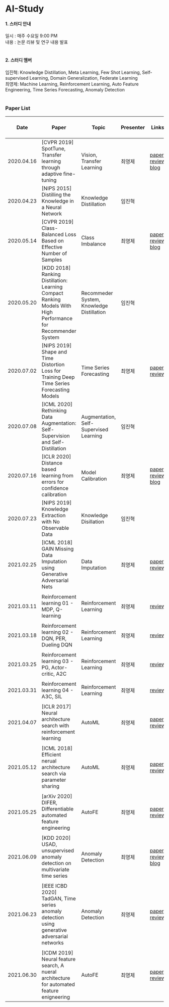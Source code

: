 # AI-Study

#### 1. 스터디 안내  
일시 : 매주 수요일 9:00 PM  
내용 : 논문 리뷰 및 연구 내용 발표
</br></br>
#### 2. 스터디 멤버  
임진혁: Knowledge Distillation, Meta Learning, Few Shot Learning, Self-supervised Learning, Domain Generalization, Federate Learning  
최영제: Machine Learning, Reinforcement Learning, Auto Feature Engineering, Time Series Forecasting, Anomaly Detection
</br></br>
### Paper List  

Date | Paper | Topic | Presenter | Links | Needs futher modification
---- | ---- | ---- | ---- | ---- | ----
2020.04.16 | [CVPR 2019] SpotTune, Transfer learning through adaptive fine-tuning | Vision, Transfer Learning | 최영제 | [paper](https://arxiv.org/pdf/1811.08737.pdf)</br>[review](https://github.com/yjchoi-95/AI-Study/blob/main/Transfer%20learning/%5BCVPR%202019%5D%20SpotTune%2C%20Transfer%20learning%20through%20adaptive%20fine-tuning.pdf)</br>[blog](https://yjchoi-95.gitbook.io/paper-review/spottune-transfer-learning-through-adaptive-fine-tuning-cvpr-2019)| X
2020.04.23 | [NIPS 2015] Distilling the Knowledge in a Neural Network | Knowledge Distillation | 임진혁 |  | O
2020.05.14 | [CVPR 2019] Class-Balanced Loss Based on Effective Number of Samples | Class Imbalance | 최영제 | [paper](https://openaccess.thecvf.com/content_CVPR_2019/papers/Cui_Class-Balanced_Loss_Based_on_Effective_Number_of_Samples_CVPR_2019_paper.pdf)</br>[review](https://github.com/yjchoi-95/AI-Study/blob/main/Class%20imbalance/%5BCVPR%202019%5D%20Class-Balanced%20Loss%20Based%20on%20Effective%20Number%20of%20Samples.pdf)</br>[blog](https://yjchoi-95.gitbook.io/paper-review/cvpr-2019-class-balanced-loss-based-on-effective-number-of-samples) | X
2020.05.20 | [KDD 2018] Ranking Distillation: Learning Compact Ranking Models With High Performance for Recommender System | Recommeder System, Knowledge Distillation | 임진혁 |  | O 
2020.07.02 | [NIPS 2019] Shape and Time Distortion Loss for Training Deep Time Series Forecasting Models | Time Series Forecasting | 최영제 | [paper](https://arxiv.org/pdf/1909.09020.pdf)</br>[review](https://github.com/yjchoi-95/AI-Study/blob/main/Time%20series/%5BNIPS%202019%5D%20Shape%20and%20Time%20Distortion%20Loss%20for%20Training%20Deep%20Time%20Series%20Forecasting%20Models.pdf) | X
2020.07.08 | [ICML 2020] Rethinking Data Augmentation: Self-Supervision and Self-Distillation | Augmentation, Self-Supervised Learning | 임진혁 |  | O 
2020.07.16 | [ICLR 2020] Distance based learning from errors for confidence calibration | Model Calibration | 최영제 | [paper](https://arxiv.org/pdf/1912.01730.pdf)</br>[review](https://github.com/yjchoi-95/AI-Study/blob/main/Calibration-Distance%20based%20learning/%5BICLR%202020%5D%20Distance%20based%20learning%20from%20errors%20for%20confidence%20calibration.pdf)</br>[blog](https://yjchoi-95.gitbook.io/paper-review/iclr-2020-distance-based-learning-from-errors-for-confidence-calibration) | O
2020.07.23 | [NIPS 2019] Knowledge Extraction with No Observable Data | Knowledge Disillation | 임진혁 |  | O  
2021.02.25 | [ICML 2018] GAIN Missing Data Imputation using Generative Adversarial Nets | Data Imputation | 최영제 | [paper](https://arxiv.org/pdf/1806.02920.pdf)</br>[review](https://github.com/yjchoi-95/AI-Study/blob/main/Data%20imputation/%5BICML%202018%5D%20GAIN%20Missing%20Data%20Imputation%20using%20Generative%20Adversarial%20Nets.pdf) | X
 |  |  |  |  |  
2021.03.11 | Reinforcement learning 01 - MDP, Q-learning | Reinforcement Learning | 최영제 | [review](https://github.com/yjchoi-95/AI-Study/blob/main/Reinforcement%20learning/Reinforcement%20learning%2001%20-%20MDP%2C%20Q-learning.pdf) | O
 |  |  |  |  |  
2021.03.18 | Reinforcement learning 02 - DQN, PER, Dueling DQN | Reinforcement Learning | 최영제 | [review](https://github.com/yjchoi-95/AI-Study/blob/main/Reinforcement%20learning/Reinforcement%20learning%2002%20-%20DQN%2C%20PER%2C%20Dueling%20DQN.pdf) | O
 |  |  |  |  |  
2021.03.25 | Reinforcement learning 03 - PG, Actor-critic, A2C | Reinforcement Learning | 최영제 | [review](https://github.com/yjchoi-95/AI-Study/blob/main/Reinforcement%20learning/Reinforcement%20learning%2003%20-%20PG%2C%20Actor-critic%2C%20A2C.pdf) | O
 |  |  |  |  |  
2021.03.31 | Reinforcement learning 04 - A3C, SIL | Reinforcement Learning | 최영제 | [review](https://github.com/yjchoi-95/AI-Study/blob/main/Reinforcement%20learning/Reinforcement%20learning%2004%20-%20A3C%2C%20SIL.pdf) | O
 |  |  |  |  |  
2021.04.07 | [ICLR 2017] Neural architecture search with reinforcement learning | AutoML | 최영제 | [paper](https://arxiv.org/pdf/1611.01578.pdf)</br>[review](https://github.com/yjchoi-95/AI-Study/blob/main/Auto%20ML/%5BICLR%202017%5D%20Neural%20architecture%20search%20with%20reinforcement%20learning.pdf) | X
 |  |  |  |  |  
2021.05.12 | [ICML 2018] Efficient nerual architecture search via parameter sharing | AutoML | 최영제 | [paper](https://arxiv.org/pdf/1802.03268.pdf)</br>[review](https://github.com/yjchoi-95/AI-Study/blob/main/Auto%20ML/%5BICML%202018%5D%20Efficient%20nerual%20architecture%20search%20via%20parameter%20sharing.pdf) | X
 |  |  |  |  |  
2021.05.25 | [arXiv 2020] DIFER, Differentiable automated feature engineering | AutoFE | 최영제 | [paper](https://arxiv.org/pdf/2010.08784.pdf)</br>[review](https://github.com/yjchoi-95/AI-Study/blob/main/Auto%20FE/%5BarXiv%202020%5D%20DIFER%2C%20Differentiable%20automated%20feature%20engineering.pdf) | X
 |  |  |  |  |  
2021.06.09 | [KDD 2020] USAD, unsupervised anomaly detection on multivariate time series | Anomaly Detection | 최영제 | [paper](https://dl.acm.org/doi/pdf/10.1145/3394486.3403392)</br>[review](https://github.com/yjchoi-95/AI-Study/blob/main/Anomaly%20Detection/%5BKDD%202020%5D%20USAD%2C%20unsupervised%20anomaly%20detection%20on%20multivariate%20time%20series.pdf)</br>[blog](https://yjchoi-95.gitbook.io/paper-review/kdd-2020-usad-unsupervised-anomaly-detection-on-multivariate-time-series) | X
 |  |  |  |  |  
2021.06.23 | [IEEE ICBD 2020] TadGAN, Time series anomaly detection using generative adversarial networks | Anomaly Detection | 최영제 | [paper](https://arxiv.org/pdf/2009.07769.pdf)</br>[review](https://github.com/yjchoi-95/AI-Study/blob/main/Anomaly%20Detection/%5BIEEE%20ICBD%202020%5D%20TadGAN%2C%20Time%20series%20anomaly%20detection%20using%20generative%20adversarial%20networks.pdf) | X
 |  |  |  |  |  
2021.06.30 | [ICDM 2019] Neural feature search, A nueral architecture for automated feature enigneering | AutoFE | 최영제 | [paper](https://www.microsoft.com/en-us/research/uploads/prod/2019/09/NFS_ICDM_2019_camera_ready.pdf)</br>[review](https://github.com/yjchoi-95/AI-Study/blob/main/Auto%20FE/%5BICDM%202019%5D%20Neural%20feature%20search%2C%20A%20nueral%20architecture%20for%20automated%20feature%20enigneering.pdf) | X

